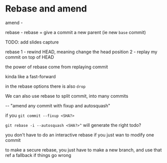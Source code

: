 # Rebase and amend

amend -

rebase -
rebase = give a commit a new parent (ie new `base` commit)

TODO: add slides capture

rebase
1 - rewind HEAD, meaning change the head position
2 - replay my commit on top of HEAD

the power of rebase come from replaying commit

kinda like a fast-forward

in the rebase options there is also `drop`

We can also use rebase to split commit, into many commits

--
"amend any commit with fixup and autosquash"

if you `git commit --fixup <SHA?>`

`git rebase -i --autosquash <SHA?>^` will generate the right todo?

you don't have to do an interactive rebase if you just wan to modify one commit

to make a secure rebase, you just have to make a new branch, and use that ref a fallback if things go wrong
